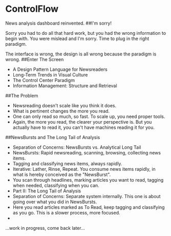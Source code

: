 ControlFlow
===========

News analysis dashboard reinvented.
##I'm sorry!

Sorry you had to do all that hard work, but you had the wrong information to begin with. You were mislead and I'm sorry. Time to plug in the right paradigm.

The interface is wrong, the design is all wrong because the paradigm is wrong.
##Enter The Screen

* A Design Pattern Language for Newsreaders
* Long-Term Trends in Visual Culture
* The Control Center Paradigm
* Information Management: Structure and Retrieval

##The Problem

* Newsreading doesn't scale like you think it does.
* What is pertinent changes the more you read.
* One can only read so much, so fast. To scale up, you need proper tools.
* Again, the more you read, the clearer your perspective is. But you actually have to read it, you can't have machines reading it for you.

##NewsBursts and The Long Tail of Analysis
* Separation of Concerns: NewsBursts vs. Analytical Long Tail
* NewsBursts: Rapid newsreading, scanning, browsing, collecting news items.
* Tagging and classifying news items, always rapidly.
* Iterative: Lather, Rinse, Repeat. You consume news items rapidly, in what is hereby conceived as the "NewsBurst".
* You scan through headlines, marking articles you want to read, tagging when needed, classifying when you can.
* Part II: The Long Tail of Analysis
* Separation of Concerns: Separate system internally. This one is about going over what you did in NewsBursts.
* Here you read articles marked as To Read, keep tagging and classifying as you go. This is a slower process, more focused.
* 
...work in progress, come back later...
